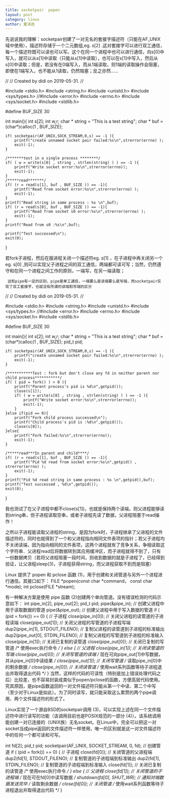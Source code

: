 ```yaml
---
title: socketpair  popen
layout: post
category: linux
author: 夏泽民
---
```

先说说我的理解：socketpair创建了一对无名的套接字描述符（只能在AF_UNIX域中使用），描述符存储于一个二元数组,eg. s[2] .这对套接字可以进行双工通信，每一个描述符既可以读也可以写。这个在同一个进程中也可以进行通信，向s[0]中写入，就可以从s[1]中读取（只能从s[1]中读取），也可以在s[1]中写入，然后从s[0]中读取；但是，若没有在0端写入，而从1端读取，则1端的读取操作会阻塞，即使在1端写入，也不能从1读取，仍然阻塞；反之亦然......
<!-- more -->
//
// Created by didi on 2019-05-31.
//


#include <stdio.h>
#include <string.h>
#include <unistd.h>
#include <sys/types.h>
//#include <error.h>
#include <errno.h>
#include <sys/socket.h>
#include <stdlib.h>

#define BUF_SIZE 30

int main(){
    int s[2];
    int w,r;
    char * string = "This is a test string";
    char * buf = (char*)calloc(1 , BUF_SIZE);

    if( socketpair(AF_UNIX,SOCK_STREAM,0,s) == -1 ){
        printf("create unnamed socket pair failed:%s\n",strerror(errno) );
        exit(-1);
    }

    /*******test in a single process ********/
    if( ( w = write(s[0] , string , strlen(string) ) ) == -1 ){
        printf("Write socket error:%s\n",strerror(errno));
        exit(-1);
    }
    /*****read*******/
    if( (r = read(s[1], buf , BUF_SIZE )) == -1){
        printf("Read from socket error:%s\n",strerror(errno) );
        exit(-1);
    }
    printf("Read string in same process : %s \n",buf);
    if( (r = read(s[0], buf , BUF_SIZE )) == -1){
        printf("Read from socket s0 error:%s\n",strerror(errno) );
        exit(-1);
    }
    printf("Read from s0 :%s\n",buf);

    printf("Test successed\n");
    exit(0);
}

若fork子进程，然后在服进程关闭一个描述符eg. s[1] ，在子进程中再关闭另一个 eg. s[0]    ,则可以实现父子进程之间的双工通信，两端都可读可写；当然，仍然遵守和在同一个进程之间工作的原则，一端写，在另一端读取；

     这和pipe有一定的区别，pipe是单工通信，一端要么是读端要么是写端，而socketpair实现了双工套接字，也就没有所谓的读端和写端的区分

//
// Created by didi on 2019-05-31.
//

#include <stdio.h>
#include <string.h>
#include <unistd.h>
#include <sys/types.h>
//#include <error.h>
#include <errno.h>
#include <sys/socket.h>
#include <stdlib.h>

#define BUF_SIZE 30

int main(){
    int s[2];
    int w,r;
    char * string = "This is a test string";
    char * buf = (char*)calloc(1 , BUF_SIZE);
    pid_t pid;

    if( socketpair(AF_UNIX,SOCK_STREAM,0,s) == -1 ){
        printf("create unnamed socket pair failed:%s\n",strerror(errno) );
        exit(-1);
    }

    /***********Test : fork but don't close any fd in neither parent nor child process***********/
    if( ( pid = fork() ) > 0 ){
        printf("Parent process's pid is %d\n",getpid());
        close(s[1]);
        if( ( w = write(s[0] , string , strlen(string) ) ) == -1 ){
            printf("Write socket error:%s\n",strerror(errno));
            exit(-1);
        }
    }else if(pid == 0){
        printf("Fork child process successed\n");
        printf("Child process's pid is :%d\n",getpid());
        close(s[0]);
    }else{
        printf("Fork failed:%s\n",strerror(errno));
        exit(-1);
    }

    /*****read***In parent and child****/
    if( (r = read(s[1], buf , BUF_SIZE )) == -1){
        printf("Pid %d read from socket error:%s\n",getpid() , strerror(errno) );
        exit(-1);
    }
    printf("Pid %d read string in same process : %s \n",getpid(),buf);
    printf("Test successed , %d\n",getpid());
    exit(0);
}

我也测试了在父子进程中都不close(s[1])，也就是保持两个读端，则父进程能够读到string串，但子进程读取空串，或者子进程先读了数据，父进程阻塞于read操作！

之所以子进程能读取父进程的string，是因为fork时，子进程继承了父进程的文件描述符的，同时也就得到了一个和父进程指向相同文件表项的指针；若父子进程均不关闭读端，因为指向相同的文件表项，这两个进程就有了竞争关系，争相读取这个字符串．父进程read后将数据转到其应用缓冲区，而子进程就得不到了，只有一份数据拷贝（若将父进程阻塞一段时间，则收到数据的就是子进程了，已经得到验证，让父进程sleep(3)，子进程获得string，而父进程获取不到而是阻塞）


Linux 提供了 popen 和 pclose 函数 (1)，用于创建和关闭管道与另外一个进程进行通信。其接口如下：
FILE *popen(const char *command， const char *mode);
int pclose(FILE *stream);

有一种解决方案是使用 pipe 函数 (2)创建两个单向管道。没有错误检测的代码示意如下：
int pipe_in[2], pipe_out[2];
pid_t pid;
pipe(&pipe_in); // 创建父进程中用于读取数据的管道
pipe(&pipe_out);    // 创建父进程中用于写入数据的管道
if ( (pid = fork()) == 0) { // 子进程
    close(pipe_in[0]);  // 关闭父进程的读管道的子进程读端
    close(pipe_out[1]); // 关闭父进程的写管道的子进程写端
    dup2(pipe_in[1], STDOUT_FILENO);    // 复制父进程的读管道到子进程的标准输出
    dup2(pipe_out[0], STDIN_FILENO);    // 复制父进程的写管道到子进程的标准输入
    close(pipe_in[1]);  // 关闭已复制的读管道
    close(pipe_out[0]); // 关闭已复制的写管道
    /* 使用exec执行命令 */
} else {    // 父进程
    close(pipe_in[1]);  // 关闭读管道的写端
    close(pipe_out[0]); // 关闭写管道的读端
    /* 现在可向pipe_out[1]中写数据，并从pipe_in[0]中读结果 */
    close(pipe_out[1]); // 关闭写管道
    /* 读取pipe_in[0]中的剩余数据 */
    close(pipe_in[0]);  // 关闭读管道
    /* 使用wait系列函数等待子进程退出并取得退出代码 */
}
当然，这样的代码的可读性（特别是加上错误处理代码之后）比较差，也不容易封装成类似于popen/pclose的函数，方便高层代码使用。究其原因，是pipe函数返回的一对文件描述符只能从第一个中读、第二个中写（至少对于Linux是如此）。为了同时读写，就只能采取这么累赘的两个pipe调用、两个文件描述符的形式了。

Linux实现了一个源自BSD的socketpair调用 (3)，可以实现上述在同一个文件描述符中进行读写的功能（该调用目前也是POSIX规范的一部分 (4)）。该系统调用能创建一对已连接的（UNIX族）无名socket。在Linux中，完全可以把这一对socket当成pipe返回的文件描述符一样使用，唯一的区别就是这一对文件描述符中的任何一个都可读和可写。

int fd[2];
pid_t pid;
socketpair(AF_UNIX, SOCKET_STREAM, 0, fd);  // 创建管道
if ( (pid = fork()) == 0) { // 子进程
    close(fd[0]);   // 关闭管道的父进程端
    dup2(fd[1], STDOUT_FILENO); // 复制管道的子进程端到标准输出
    dup2(fd[1], STDIN_FILENO);  // 复制管道的子进程端到标准输入
    close(fd[1]);   // 关闭已复制的读管道
    /* 使用exec执行命令 */
} else {    // 父进程
    close(fd[1]);   // 关闭管道的子进程端
    /* 现在可在fd[0]中读写数据 */
    shutdown(fd[0], SHUT_WR);   // 通知对端数据发送完毕
    /* 读取剩余数据 */
    close(fd[0]);   // 关闭管道
    /* 使用wait系列函数等待子进程退出并取得退出代码 */
}
